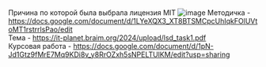 <br> Причина по которой была выбрала лицензия MIT
![image](https://github.com/qune4q/DiplomeLicense/assets/50214016/a67fed23-2456-424d-a191-5f2e00987073)
Методичка - https://docs.google.com/document/d/1LYeXQX3_XT8BTSMCpcUhIqkFOlUVtoMT1rstrrlsPao/edit
<br> Тема - https://it-planet.braim.org/2024/upload/lsd_task1.pdf
<br> Курсовая работа - https://docs.google.com/document/d/1pN-Jd1Gtz9fMrE7Mq9KDi8v_y8RrOZxh5sNPELTUlKM/edit?usp=sharing
